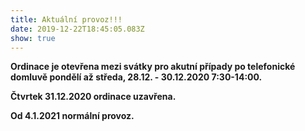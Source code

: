 ```yaml
---
title: Aktuální provoz!!!
date: 2019-12-22T18:45:05.083Z
show: true
---
```

**Ordinace je otevřena mezi svátky pro akutní případy po telefonické domluvě pondělí až středa, 28.12. - 30.12.2020 7:30-14:00.**

 **Čtvrtek 31.12.2020 ordinace uzavřena.**

**Od 4.1.2021 normální provoz.**